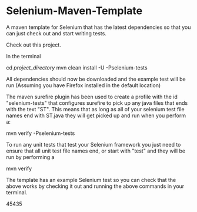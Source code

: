 Selenium-Maven-Template
=======================

A maven template for Selenium that has the latest dependencies so that you can just check out and start writing tests.

Check out this project.

In the terminal

cd *project_directory*
mvn clean install -U -Pselenium-tests

All dependencies should now be downloaded and the example test will be run (Assuming you have Firefox installed in the default location)

The maven surefire plugin has been used to create a profile with the id "selenium-tests" that configures surefire to pick up any java files that ends with the text "ST".  This means that as long as all of your selenium test file names end with ST.java they will get picked up and run when you perform a:

mvn verify -Pselenium-tests

To run any unit tests that test your Selenium framework you just need to ensure that all unit test file names end, or start with "test" and they will be run by performing a

mvn verify

The template has an example Selenium test so you can check that the above works by checking it out and running the above commands in your terminal.

45435